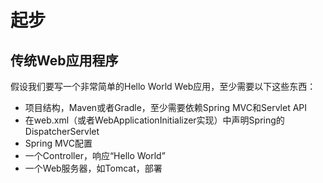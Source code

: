 # 起步

## 传统Web应用程序

假设我们要写一个非常简单的Hello World Web应用，至少需要以下这些东西：
* 项目结构，Maven或者Gradle，至少需要依赖Spring MVC和Servlet API
* 在web.xml（或者WebApplicationInitializer实现）中声明Spring的DispatcherServlet
* Spring MVC配置
* 一个Controller，响应“Hello World”
* 一个Web服务器，如Tomcat，部署


